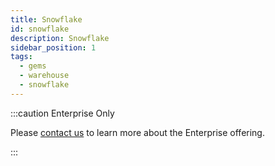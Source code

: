 ```yaml
---
title: Snowflake
id: snowflake
description: Snowflake
sidebar_position: 1
tags:
  - gems
  - warehouse
  - snowflake
---
```


:::caution Enterprise Only

Please [contact us](https://www.prophecy.io/request-a-demo) to learn more about the Enterprise offering.

:::
